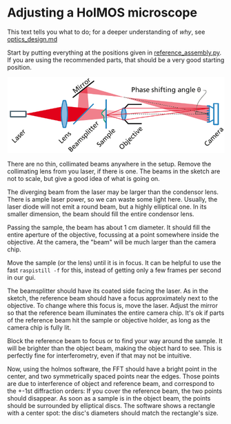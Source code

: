 # Adjusting a HolMOS microscope
This text tells you what to do; for a deeper understanding of _why_, see [optics_design.md]()

Start by putting everything at the positions given in [reference_assembly.py](../reference_assembly.py).
If you are using the recommended parts, that should be a very good starting position.

![Sketch of the components and beams in Holmos](holmos_beam_sketch.png)

There are no thin, collimated beams anywhere in the setup. 
Remove the collimating lens from you laser, if there is one.
The beams in the sketch are not to scale, but give a good idea of what is going on.

The diverging beam from the laser may be larger than the condensor lens.
There is ample laser power, so we can waste some light here. 
Usually, the laser diode will not emit a round beam, but a highly elliptical one.
In its smaller dimension, the beam should fill the entire condensor lens.

Passing the sample, the beam has about 1 cm diameter.
It should fill the entire aperture of the objective, focussing at a point somewhere inside the objective.
At the camera, the "beam" will be much larger than the camera chip.

Move the sample (or the lens) until it is in focus.
It can be helpful to use the fast `raspistill -f` for this, instead of getting only a few frames per second in our gui.

The beamsplitter should have its coated side facing the laser. 
As in the sketch, the reference beam should have a focus approximately next to the objective.
To change where this focus is, move the laser.
Adjust the mirror so that the reference beam illuminates the entire camera chip.
It's ok if parts of the reference beam hit the sample or objective holder, as long as the camera chip is fully lit.

Block the reference beam to focus or to find your way around the sample.
It will be brighter than the object beam, making the object hard to see.
This is perfectly fine for interferometry, even if that may not be intuitive.

Now, using the holmos software, the FFT should have a bright point in the center,
 and two symmetrically spaced points near the edges.
Those points are due to interference of object and reference beam, and correspond to the +-1st diffraction orders: 
If you cover the reference beam, the two points should disappear.
As soon as a sample is in the object beam, the points should be surrounded by elliptical discs.
The software shows a rectangle with a center spot: the disc's diameters should match the rectangle's size.
  
